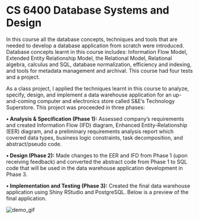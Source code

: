 # CS 6400 Database Systems and Design
In this course all the database concepts, techniques and tools that are needed to develop a database application from scratch were introduced. Database concepts learnt in this course includes: Information Flow Model, Extended Entity Relationship Model, the Relational Model, Relational algebra, calculus and SQL, database normalization, efficiency and indexing, and tools for metadata management and archival. This course had four tests and a project.  

As a class project, I applied the techniques learnt in this course to analyze, specify, design, and implement a data warehouse application for an up-and-coming computer and electronics store called S&E’s Technology Superstore. This project was proceeded in three phases:

**•	Analysis & Specification (Phase 1):** Assessed company’s requirements and created Information Flow (IFD) diagram, Enhanced Entity-Relationship (EER) diagram, and a preliminary requirements analysis report which covered data types, business logic constraints, task decomposition, and abstract/pseudo code. <br />

**•	Design (Phase 2):** Made changes to the EER and IFD from Phase 1 (upon receiving feedback) and converted the abstract code from Phase 1 to SQL code that will be used in the data warehouse application development in Phase 3. <br />

**•	Implementation and Testing (Phase 3):** Created the final data warehouse application using Shiny RStudio and PostgreSQL. Below is a preview of the final application. <br />
 
![demo_gif](https://github.gatech.edu/storage/user/23640/files/fcde9b80-5a0e-11e9-9a94-70799b3ac02f)
